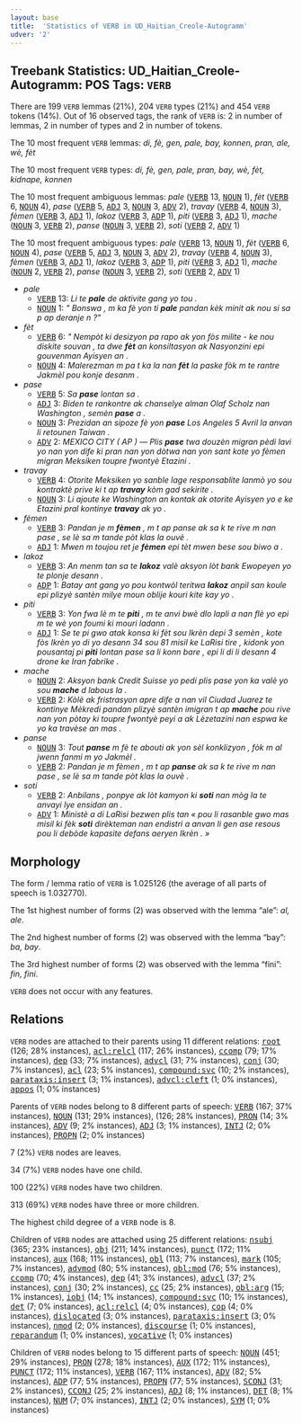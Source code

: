 ```yaml
---
layout: base
title:  'Statistics of VERB in UD_Haitian_Creole-Autogramm'
udver: '2'
---
```


## Treebank Statistics: UD_Haitian_Creole-Autogramm: POS Tags: `VERB`

There are 199 `VERB` lemmas (21%), 204 `VERB` types (21%) and 454 `VERB` tokens (14%).
Out of 16 observed tags, the rank of `VERB` is: 2 in number of lemmas, 2 in number of types and 2 in number of tokens.

The 10 most frequent `VERB` lemmas: <em>di, fè, gen, pale, bay, konnen, pran, ale, wè, fèt</em>

The 10 most frequent `VERB` types:  <em>di, fè, gen, pale, pran, bay, wè, fèt, kidnape, konnen</em>

The 10 most frequent ambiguous lemmas: <em>pale</em> (<tt><a href="ht_autogramm-pos-VERB.html">VERB</a></tt> 13, <tt><a href="ht_autogramm-pos-NOUN.html">NOUN</a></tt> 1), <em>fèt</em> (<tt><a href="ht_autogramm-pos-VERB.html">VERB</a></tt> 6, <tt><a href="ht_autogramm-pos-NOUN.html">NOUN</a></tt> 4), <em>pase</em> (<tt><a href="ht_autogramm-pos-VERB.html">VERB</a></tt> 5, <tt><a href="ht_autogramm-pos-ADJ.html">ADJ</a></tt> 3, <tt><a href="ht_autogramm-pos-NOUN.html">NOUN</a></tt> 3, <tt><a href="ht_autogramm-pos-ADV.html">ADV</a></tt> 2), <em>travay</em> (<tt><a href="ht_autogramm-pos-VERB.html">VERB</a></tt> 4, <tt><a href="ht_autogramm-pos-NOUN.html">NOUN</a></tt> 3), <em>fèmen</em> (<tt><a href="ht_autogramm-pos-VERB.html">VERB</a></tt> 3, <tt><a href="ht_autogramm-pos-ADJ.html">ADJ</a></tt> 1), <em>lakoz</em> (<tt><a href="ht_autogramm-pos-VERB.html">VERB</a></tt> 3, <tt><a href="ht_autogramm-pos-ADP.html">ADP</a></tt> 1), <em>piti</em> (<tt><a href="ht_autogramm-pos-VERB.html">VERB</a></tt> 3, <tt><a href="ht_autogramm-pos-ADJ.html">ADJ</a></tt> 1), <em>mache</em> (<tt><a href="ht_autogramm-pos-NOUN.html">NOUN</a></tt> 3, <tt><a href="ht_autogramm-pos-VERB.html">VERB</a></tt> 2), <em>panse</em> (<tt><a href="ht_autogramm-pos-NOUN.html">NOUN</a></tt> 3, <tt><a href="ht_autogramm-pos-VERB.html">VERB</a></tt> 2), <em>soti</em> (<tt><a href="ht_autogramm-pos-VERB.html">VERB</a></tt> 2, <tt><a href="ht_autogramm-pos-ADV.html">ADV</a></tt> 1)

The 10 most frequent ambiguous types:  <em>pale</em> (<tt><a href="ht_autogramm-pos-VERB.html">VERB</a></tt> 13, <tt><a href="ht_autogramm-pos-NOUN.html">NOUN</a></tt> 1), <em>fèt</em> (<tt><a href="ht_autogramm-pos-VERB.html">VERB</a></tt> 6, <tt><a href="ht_autogramm-pos-NOUN.html">NOUN</a></tt> 4), <em>pase</em> (<tt><a href="ht_autogramm-pos-VERB.html">VERB</a></tt> 5, <tt><a href="ht_autogramm-pos-ADJ.html">ADJ</a></tt> 3, <tt><a href="ht_autogramm-pos-NOUN.html">NOUN</a></tt> 3, <tt><a href="ht_autogramm-pos-ADV.html">ADV</a></tt> 2), <em>travay</em> (<tt><a href="ht_autogramm-pos-VERB.html">VERB</a></tt> 4, <tt><a href="ht_autogramm-pos-NOUN.html">NOUN</a></tt> 3), <em>fèmen</em> (<tt><a href="ht_autogramm-pos-VERB.html">VERB</a></tt> 3, <tt><a href="ht_autogramm-pos-ADJ.html">ADJ</a></tt> 1), <em>lakoz</em> (<tt><a href="ht_autogramm-pos-VERB.html">VERB</a></tt> 3, <tt><a href="ht_autogramm-pos-ADP.html">ADP</a></tt> 1), <em>piti</em> (<tt><a href="ht_autogramm-pos-VERB.html">VERB</a></tt> 3, <tt><a href="ht_autogramm-pos-ADJ.html">ADJ</a></tt> 1), <em>mache</em> (<tt><a href="ht_autogramm-pos-NOUN.html">NOUN</a></tt> 2, <tt><a href="ht_autogramm-pos-VERB.html">VERB</a></tt> 2), <em>panse</em> (<tt><a href="ht_autogramm-pos-NOUN.html">NOUN</a></tt> 3, <tt><a href="ht_autogramm-pos-VERB.html">VERB</a></tt> 2), <em>soti</em> (<tt><a href="ht_autogramm-pos-VERB.html">VERB</a></tt> 2, <tt><a href="ht_autogramm-pos-ADV.html">ADV</a></tt> 1)


* <em>pale</em>
  * <tt><a href="ht_autogramm-pos-VERB.html">VERB</a></tt> 13: <em>Li te <b>pale</b> de aktivite gang yo tou .</em>
  * <tt><a href="ht_autogramm-pos-NOUN.html">NOUN</a></tt> 1: <em>" Bonswa , m ka fè yon ti <b>pale</b> pandan kèk minit ak nou si sa p ap deranje n ?"</em>
* <em>fèt</em>
  * <tt><a href="ht_autogramm-pos-VERB.html">VERB</a></tt> 6: <em>" Nempòt ki desizyon pa rapo ak yon fòs milite - ke nou diskite souvan , ta dwe <b>fèt</b> an konsiltasyon ak Nasyonzini epi gouvenman Ayisyen an .</em>
  * <tt><a href="ht_autogramm-pos-NOUN.html">NOUN</a></tt> 4: <em>Malerezman m pa t ka la nan <b>fèt</b> la paske fòk m te rantre Jakmèl pou konje desanm .</em>
* <em>pase</em>
  * <tt><a href="ht_autogramm-pos-VERB.html">VERB</a></tt> 5: <em>Sa <b>pase</b> lontan sa .</em>
  * <tt><a href="ht_autogramm-pos-ADJ.html">ADJ</a></tt> 3: <em>Biden te rankontre ak chanselye alman Olaf Scholz nan Washington , semèn <b>pase</b> a .</em>
  * <tt><a href="ht_autogramm-pos-NOUN.html">NOUN</a></tt> 3: <em>Prezidan an sipoze fè yon <b>pase</b> Los Angeles 5 Avril la anvan li retounen Taiwan .</em>
  * <tt><a href="ht_autogramm-pos-ADV.html">ADV</a></tt> 2: <em>MEXICO CITY ( AP ) — Plis <b>pase</b> twa douzèn migran pèdi lavi yo nan yon dife ki pran nan yon dòtwa nan yon sant kote yo fèmen migran Meksiken toupre fwontyè Etazini .</em>
* <em>travay</em>
  * <tt><a href="ht_autogramm-pos-VERB.html">VERB</a></tt> 4: <em>Otorite Meksiken yo sanble lage responsablite lanmò yo sou kontraktè prive ki t ap <b>travay</b> kòm gad sekirite .</em>
  * <tt><a href="ht_autogramm-pos-NOUN.html">NOUN</a></tt> 3: <em>Li ajoute ke Washington an kontak ak otorite Ayisyen yo e ke Etazini pral kontinye <b>travay</b> ak yo .</em>
* <em>fèmen</em>
  * <tt><a href="ht_autogramm-pos-VERB.html">VERB</a></tt> 3: <em>Pandan je m <b>fèmen</b> , m t ap panse ak sa k te rive m nan pase , se lè sa m tande pòt klas la ouvè .</em>
  * <tt><a href="ht_autogramm-pos-ADJ.html">ADJ</a></tt> 1: <em>Mwen m toujou ret je <b>fèmen</b> epi tèt mwen bese sou biwo a .</em>
* <em>lakoz</em>
  * <tt><a href="ht_autogramm-pos-VERB.html">VERB</a></tt> 3: <em>An menm tan sa te <b>lakoz</b> valè aksyon lòt bank Ewopeyen yo te plonje desann .</em>
  * <tt><a href="ht_autogramm-pos-ADP.html">ADP</a></tt> 1: <em>Batay ant gang yo pou kontwòl teritwa <b>lakoz</b> anpil san koule epi plizyè santèn milye moun oblije kouri kite kay yo .</em>
* <em>piti</em>
  * <tt><a href="ht_autogramm-pos-VERB.html">VERB</a></tt> 3: <em>Yon fwa lè m te <b>piti</b> , m te anvi bwè dlo lapli a nan flè yo epi m te wè yon foumi ki mouri ladann .</em>
  * <tt><a href="ht_autogramm-pos-ADJ.html">ADJ</a></tt> 1: <em>Se te pi gwo atak konsa ki fèt sou Ikrèn depi 3 semèn , kote fòs Ikrèn yo di yo desann 34 sou 81 misil ke LaRisi tire , kidonk yon pousantaj pi <b>piti</b> lontan pase sa li konn bare , epi li di li desann 4 drone ke Iran fabrike .</em>
* <em>mache</em>
  * <tt><a href="ht_autogramm-pos-NOUN.html">NOUN</a></tt> 2: <em>Aksyon bank Credit Suisse yo pedi plis pase yon ka valè yo sou <b>mache</b> d labous la .</em>
  * <tt><a href="ht_autogramm-pos-VERB.html">VERB</a></tt> 2: <em>Kòlè ak fristrasyon apre dife a nan vil Ciudad Juarez te kontinye Mèkredi pandan plizyè santèn imigran t ap <b>mache</b> pou rive nan yon pòtay ki toupre fwontyè peyi a ak Lèzetazini nan espwa ke yo ka travèse an mas .</em>
* <em>panse</em>
  * <tt><a href="ht_autogramm-pos-NOUN.html">NOUN</a></tt> 3: <em>Tout <b>panse</b> m fè te abouti ak yon sèl konklizyon , fòk m al jwenn fanmi m yo Jakmèl .</em>
  * <tt><a href="ht_autogramm-pos-VERB.html">VERB</a></tt> 2: <em>Pandan je m fèmen , m t ap <b>panse</b> ak sa k te rive m nan pase , se lè sa m tande pòt klas la ouvè .</em>
* <em>soti</em>
  * <tt><a href="ht_autogramm-pos-VERB.html">VERB</a></tt> 2: <em>Anbilans , ponpye ak lòt kamyon ki <b>soti</b> nan mòg la te anvayi lye ensidan an .</em>
  * <tt><a href="ht_autogramm-pos-ADV.html">ADV</a></tt> 1: <em>Ministè a di LaRisi bezwen plis tan « pou li rasanble gwo mas misil ki fèk <b>soti</b> dirèkteman nan endistri a anvan li gen ase resous pou li debòde kapasite defans aeryen Ikrèn . »</em>

## Morphology

The form / lemma ratio of `VERB` is 1.025126 (the average of all parts of speech is 1.032770).

The 1st highest number of forms (2) was observed with the lemma “ale”: <em>al, ale</em>.

The 2nd highest number of forms (2) was observed with the lemma “bay”: <em>ba, bay</em>.

The 3rd highest number of forms (2) was observed with the lemma “fini”: <em>fin, fini</em>.

`VERB` does not occur with any features.


## Relations

`VERB` nodes are attached to their parents using 11 different relations: <tt><a href="ht_autogramm-dep-root.html">root</a></tt> (126; 28% instances), <tt><a href="ht_autogramm-dep-acl-relcl.html">acl:relcl</a></tt> (117; 26% instances), <tt><a href="ht_autogramm-dep-ccomp.html">ccomp</a></tt> (79; 17% instances), <tt><a href="ht_autogramm-dep-dep.html">dep</a></tt> (33; 7% instances), <tt><a href="ht_autogramm-dep-advcl.html">advcl</a></tt> (31; 7% instances), <tt><a href="ht_autogramm-dep-conj.html">conj</a></tt> (30; 7% instances), <tt><a href="ht_autogramm-dep-acl.html">acl</a></tt> (23; 5% instances), <tt><a href="ht_autogramm-dep-compound-svc.html">compound:svc</a></tt> (10; 2% instances), <tt><a href="ht_autogramm-dep-parataxis-insert.html">parataxis:insert</a></tt> (3; 1% instances), <tt><a href="ht_autogramm-dep-advcl-cleft.html">advcl:cleft</a></tt> (1; 0% instances), <tt><a href="ht_autogramm-dep-appos.html">appos</a></tt> (1; 0% instances)

Parents of `VERB` nodes belong to 8 different parts of speech: <tt><a href="ht_autogramm-pos-VERB.html">VERB</a></tt> (167; 37% instances), <tt><a href="ht_autogramm-pos-NOUN.html">NOUN</a></tt> (131; 29% instances),  (126; 28% instances), <tt><a href="ht_autogramm-pos-PRON.html">PRON</a></tt> (14; 3% instances), <tt><a href="ht_autogramm-pos-ADV.html">ADV</a></tt> (9; 2% instances), <tt><a href="ht_autogramm-pos-ADJ.html">ADJ</a></tt> (3; 1% instances), <tt><a href="ht_autogramm-pos-INTJ.html">INTJ</a></tt> (2; 0% instances), <tt><a href="ht_autogramm-pos-PROPN.html">PROPN</a></tt> (2; 0% instances)

7 (2%) `VERB` nodes are leaves.

34 (7%) `VERB` nodes have one child.

100 (22%) `VERB` nodes have two children.

313 (69%) `VERB` nodes have three or more children.

The highest child degree of a `VERB` node is 8.

Children of `VERB` nodes are attached using 25 different relations: <tt><a href="ht_autogramm-dep-nsubj.html">nsubj</a></tt> (365; 23% instances), <tt><a href="ht_autogramm-dep-obj.html">obj</a></tt> (211; 14% instances), <tt><a href="ht_autogramm-dep-punct.html">punct</a></tt> (172; 11% instances), <tt><a href="ht_autogramm-dep-aux.html">aux</a></tt> (168; 11% instances), <tt><a href="ht_autogramm-dep-obl.html">obl</a></tt> (113; 7% instances), <tt><a href="ht_autogramm-dep-mark.html">mark</a></tt> (105; 7% instances), <tt><a href="ht_autogramm-dep-advmod.html">advmod</a></tt> (80; 5% instances), <tt><a href="ht_autogramm-dep-obl-mod.html">obl:mod</a></tt> (76; 5% instances), <tt><a href="ht_autogramm-dep-ccomp.html">ccomp</a></tt> (70; 4% instances), <tt><a href="ht_autogramm-dep-dep.html">dep</a></tt> (41; 3% instances), <tt><a href="ht_autogramm-dep-advcl.html">advcl</a></tt> (37; 2% instances), <tt><a href="ht_autogramm-dep-conj.html">conj</a></tt> (30; 2% instances), <tt><a href="ht_autogramm-dep-cc.html">cc</a></tt> (25; 2% instances), <tt><a href="ht_autogramm-dep-obl-arg.html">obl:arg</a></tt> (15; 1% instances), <tt><a href="ht_autogramm-dep-iobj.html">iobj</a></tt> (14; 1% instances), <tt><a href="ht_autogramm-dep-compound-svc.html">compound:svc</a></tt> (10; 1% instances), <tt><a href="ht_autogramm-dep-det.html">det</a></tt> (7; 0% instances), <tt><a href="ht_autogramm-dep-acl-relcl.html">acl:relcl</a></tt> (4; 0% instances), <tt><a href="ht_autogramm-dep-cop.html">cop</a></tt> (4; 0% instances), <tt><a href="ht_autogramm-dep-dislocated.html">dislocated</a></tt> (3; 0% instances), <tt><a href="ht_autogramm-dep-parataxis-insert.html">parataxis:insert</a></tt> (3; 0% instances), <tt><a href="ht_autogramm-dep-nmod.html">nmod</a></tt> (2; 0% instances), <tt><a href="ht_autogramm-dep-discourse.html">discourse</a></tt> (1; 0% instances), <tt><a href="ht_autogramm-dep-reparandum.html">reparandum</a></tt> (1; 0% instances), <tt><a href="ht_autogramm-dep-vocative.html">vocative</a></tt> (1; 0% instances)

Children of `VERB` nodes belong to 15 different parts of speech: <tt><a href="ht_autogramm-pos-NOUN.html">NOUN</a></tt> (451; 29% instances), <tt><a href="ht_autogramm-pos-PRON.html">PRON</a></tt> (278; 18% instances), <tt><a href="ht_autogramm-pos-AUX.html">AUX</a></tt> (172; 11% instances), <tt><a href="ht_autogramm-pos-PUNCT.html">PUNCT</a></tt> (172; 11% instances), <tt><a href="ht_autogramm-pos-VERB.html">VERB</a></tt> (167; 11% instances), <tt><a href="ht_autogramm-pos-ADV.html">ADV</a></tt> (82; 5% instances), <tt><a href="ht_autogramm-pos-ADP.html">ADP</a></tt> (77; 5% instances), <tt><a href="ht_autogramm-pos-PROPN.html">PROPN</a></tt> (77; 5% instances), <tt><a href="ht_autogramm-pos-SCONJ.html">SCONJ</a></tt> (31; 2% instances), <tt><a href="ht_autogramm-pos-CCONJ.html">CCONJ</a></tt> (25; 2% instances), <tt><a href="ht_autogramm-pos-ADJ.html">ADJ</a></tt> (8; 1% instances), <tt><a href="ht_autogramm-pos-DET.html">DET</a></tt> (8; 1% instances), <tt><a href="ht_autogramm-pos-NUM.html">NUM</a></tt> (7; 0% instances), <tt><a href="ht_autogramm-pos-INTJ.html">INTJ</a></tt> (2; 0% instances), <tt><a href="ht_autogramm-pos-SYM.html">SYM</a></tt> (1; 0% instances)

